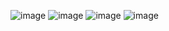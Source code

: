 ![image](https://user-images.githubusercontent.com/42132857/82922279-06222300-9f97-11ea-9bbb-08bd29955a96.png)
![image](https://user-images.githubusercontent.com/42132857/82922341-1a662000-9f97-11ea-85ad-858a2f86b8ec.png)
![image](https://user-images.githubusercontent.com/42132857/82922412-310c7700-9f97-11ea-8af3-bc6da76b0c0b.png)
![image](https://user-images.githubusercontent.com/42132857/82922480-441f4700-9f97-11ea-9b6b-23588ace6b36.png)
